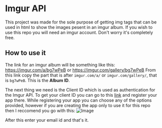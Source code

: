 # Imgur API

This project was made for the sole purpose of getting img tags that can be used in html to show the images pesent in an imgur album. If you wish to use this repo you will need an imgur account. Don't worry it's completely free.

## How to use it
The link for an imgur album will be something like this: https://imgur.com/a/bg7wPeB or https://imgur.com/gallery/bg7wPeB
From this link copy the part that is after `imgur.com/a/` or `imgur.com/gallery/`, that is `bg7wPeB`. This is the **Album ID**.

The next thing we need is the Client ID which is used as authentication for the Imgur API.
To get your client ID you can go to this [link](https://api.imgur.com/oauth2/addclient) and register your app there.
While registering your app you can choose any of the options provided, however if you are creating the app only to use it for this repo then I reccomend you go with this:
![Image](https://i.imgur.com/sMWueBa.png)

After this enter your email id and that's it.
